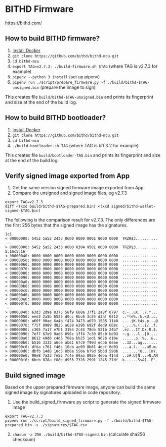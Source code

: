 # BITHD Firmware

https://bithd.com/

## How to build BITHD firmware?

1. <a href="https://docs.docker.com/engine/installation/">Install Docker</a>
2. `git clone https://github.com/bithd/bithd-mcu.git`
3. `cd bithd-mcu`
4. `export TAG=v2.7.3; ./build-firmware.sh $TAG` (where TAG is v2.7.3 for example)
5. `pipenv --python 3 install` (set up pipenv)
6. `pipenv run ./script/prepare_firmware.py -f ./build/bithd-$TAG-unsigned.bin` (prepare the image to sign)

This creates file `build/bithd-$TAG-unsigned.bin` and prints its fingerprint and size at the end of the build log.

## How to build BITHD bootloader?

1. <a href="https://docs.docker.com/engine/installation/">Install Docker</a>
2. `git clone https://github.com/bithd/bithd-mcu.git`
3. `cd bithd-mcu`
4. `./build-bootloader.sh TAG` (where TAG is bl1.3.2 for example)

This creates file `build/bootloader-TAG.bin` and prints its fingerprint and size at the end of the build log.

## Verify signed image exported from App

1. Get the same version signed firmware image exported from App
2. Compare the unsigned and signed image files, eg v2.7.3
```shell
export TAG=v2.7.3
diff <(xxd build/bithd-$TAG-prepared.bin) <(xxd signed/bithd-wallet-signed-$TAG.bin)
```
The following is the comparison result for v2.7.3.  The only differences are the first 256 bytes that the signed image has the signatures.
```shell script
1c1
< 00000000: 5452 5a52 2433 0600 0000 0001 0000 0000  TRZR$3..........
---
> 00000000: 5452 5a52 2433 0600 0304 0501 0000 0000  TRZR$3..........
5,16c5,16
< 00000040: 0000 0000 0000 0000 0000 0000 0000 0000  ................
< 00000050: 0000 0000 0000 0000 0000 0000 0000 0000  ................
< 00000060: 0000 0000 0000 0000 0000 0000 0000 0000  ................
< 00000070: 0000 0000 0000 0000 0000 0000 0000 0000  ................
< 00000080: 0000 0000 0000 0000 0000 0000 0000 0000  ................
< 00000090: 0000 0000 0000 0000 0000 0000 0000 0000  ................
< 000000a0: 0000 0000 0000 0000 0000 0000 0000 0000  ................
< 000000b0: 0000 0000 0000 0000 0000 0000 0000 0000  ................
< 000000c0: 0000 0000 0000 0000 0000 0000 0000 0000  ................
< 000000d0: 0000 0000 0000 0000 0000 0000 0000 0000  ................
< 000000e0: 0000 0000 0000 0000 0000 0000 0000 0000  ................
< 000000f0: 0000 0000 0000 0000 0000 0000 0000 0000  ................
---
> 00000040: 63d3 2d9a 8375 58f9 608a 37f1 2a8f 0797  c.-..uX.`.7.*...
> 00000050: eed3 2a5b 6525 d0cc 6bc6 3c55 d3af 6312  ..*[e%..k.<U..c.
> 00000060: a60f 00ae 6a4b f474 3473 a070 1585 1140  ....jK.t4s.p...@
> 00000070: f75f 8989 d825 a628 e29b 692f ded9 668c  ._...%.(..i/..f.
> 00000080: c365 7a17 e7b1 3154 2c44 78db 521b 24b7  .ez...1T,Dx.R.$.
> 00000090: 7ef7 67e9 0ad8 096c 1ff4 7c30 85c0 bd93  ~.g....l..|0....
> 000000a0: 8612 e0d0 c4d5 708a bb25 1ed1 9626 d10e  ......p..%...&..
> 000000b0: b516 3332 a6ce ab61 67c9 f99d ecbb 0eae  ..32...ag.......
> 000000c0: dfda c761 f46c 10cb ae09 8b61 4dcf 6d03  ...a.l.....aM.m.
> 000000d0: dbfb 14d8 10c5 0b6a 550a b79d 5b6d 590b  .......jU...[mY.
> 000000e0: 99e8 7a23 fe55 7c4e 09aa 893e 4eba 414d  ..z#.U|N...>N.AM
> 000000f0: 6bcb 878a f88e d953 7326 2991 1245 27df  k......Ss&)..E'.
```

## Build signed image

Based on the upper prepared firmware image, anyone can build the same signed image by signatures uploaded in code repository.

1. Use the build_signed_firmware.py script to generate the signed firmware image
```shell
export TAG=v2.7.3
pipenv run ./script/build_signed_firmware.py -f ./build/bithd-$TAG-prepared.bin -s ./signatures/$TAG.csv
```

2. `shasum -a 256 ./build/bithd-$TAG-signed.bin` (calculate sha256 checksum)
